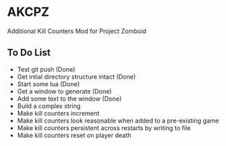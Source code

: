# AKCPZ
Additional Kill Counters Mod for Project Zomboid

## To Do List
* Test git push (Done)
* Get intial directory structure intact (Done)
* Start some lua (Done)
* Get a window to generate (Done)
* Add some text to the window (Done)
* Build a complex string
* Make kill counters increment
* Make kill counters look reasonable when added to a pre-existing game
* Make kill counters persistent across restarts by writing to file
* Make kill counters reset on player death